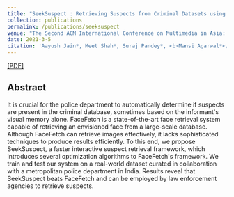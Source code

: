 ```yaml
---
title: "SeekSuspect : Retrieving Suspects from Criminal Datasets using Visual Memory"
collection: publications
permalink: /publications/seeksuspect
venue: "The Second ACM International Conference on Multimedia in Asia: Demo Papers."
date: 2021-3-5
citation: 'Aayush Jain*, Meet Shah*, Suraj Pandey*, <b>Mansi Agarwal*</b>, Rajiv Ratn Shah, Yifang Yin. <i>The Second ACM International Conference on Multimedia in Asia: Demo Papers.</i>. <b>ACMM 2021</b>.'
---
```


[[PDF]](https://arxiv.org/pdf/2010.12810.pdf)

## Abstract
It is crucial for the police department to automatically determine if suspects are present in the criminal database, sometimes based on the informant's visual memory alone. FaceFetch is a state-of-the-art face retrieval system capable of retrieving an envisioned face from a large-scale database. Although FaceFetch can retrieve images effectively, it lacks sophisticated techniques to produce results efficiently.  To this end, we propose SeekSuspect, a faster interactive suspect retrieval framework, which introduces several optimization algorithms to FaceFetch's framework. We train and test our system on a real-world dataset curated in collaboration with a metropolitan police department in India. Results reveal that SeekSuspect beats FaceFetch and can be employed by law enforcement agencies to retrieve suspects.
